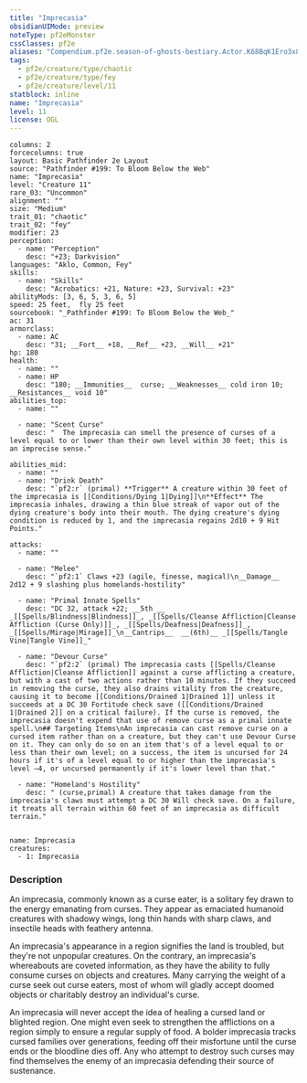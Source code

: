 ```yaml
---
title: "Imprecasia"
obsidianUIMode: preview
noteType: pf2eMonster
cssClasses: pf2e
aliases: "Compendium.pf2e.season-of-ghosts-bestiary.Actor.K68BqK1Ero3x8NsK" 
tags:
  - pf2e/creature/type/chaotic
  - pf2e/creature/type/fey
  - pf2e/creature/level/11
statblock: inline
name: "Imprecasia"
level: 11
license: OGL
---
```


```statblock
columns: 2
forcecolumns: true
layout: Basic Pathfinder 2e Layout
source: "Pathfinder #199: To Bloom Below the Web"
name: "Imprecasia"
level: "Creature 11"
rare_03: "Uncommon"
alignment: ""
size: "Medium"
trait_01: "chaotic"
trait_02: "fey"
modifier: 23
perception:
  - name: "Perception"
    desc: "+23; Darkvision"
languages: "Aklo, Common, Fey"
skills:
  - name: "Skills"
    desc: "Acrobatics: +21, Nature: +23, Survival: +23"
abilityMods: [3, 6, 5, 3, 6, 5]
speed: 25 feet,  fly 25 feet
sourcebook: "_Pathfinder #199: To Bloom Below the Web_"
ac: 31
armorclass:
  - name: AC
    desc: "31; __Fort__ +18, __Ref__ +23, __Will__ +21"
hp: 180
health:
  - name: ""
  - name: HP
    desc: "180; __Immunities__  curse; __Weaknesses__ cold iron 10; __Resistances__ void 10"
abilities_top:
  - name: ""

  - name: "Scent Curse"
    desc: "  The imprecasia can smell the presence of curses of a level equal to or lower than their own level within 30 feet; this is an imprecise sense."

abilities_mid:
  - name: ""
  - name: "Drink Death"
    desc: "`pf2:r` (primal) **Trigger** A creature within 30 feet of the imprecasia is [[Conditions/Dying 1|Dying]]\n**Effect** The imprecasia inhales, drawing a thin blue streak of vapor out of the dying creature's body into their mouth. The dying creature's dying condition is reduced by 1, and the imprecasia regains 2d10 + 9 Hit Points."

attacks:
  - name: ""

  - name: "Melee"
    desc: "`pf2:1` Claws +23 (agile, finesse, magical)\n__Damage__  2d12 + 9 slashing plus homelands-hostility"

  - name: "Primal Innate Spells"
    desc: "DC 32, attack +22; __5th __  _[[Spells/Blindness|Blindness]]_, _[[Spells/Cleanse Affliction|Cleanse Affliction (Curse Only)]]_, _[[Spells/Deafness|Deafness]]_, _[[Spells/Mirage|Mirage]]_\n__Cantrips__  __(6th)__ _[[Spells/Tangle Vine|Tangle Vine]]_"

  - name: "Devour Curse"
    desc: "`pf2:2` (primal) The imprecasia casts [[Spells/Cleanse Affliction|Cleanse Affliction]] against a curse afflicting a creature, but with a cast of two actions rather than 10 minutes. If they succeed in removing the curse, they also drains vitality from the creature, causing it to become [[Conditions/Drained 1|Drained 1]] unless it succeeds at a DC 30 Fortitude check save ([[Conditions/Drained 1|Drained 2]] on a critical failure). If the curse is removed, the imprecasia doesn't expend that use of remove curse as a primal innate spell.\n## Targeting Items\nAn imprecasia can cast remove curse on a cursed item rather than on a creature, but they can't use Devour Curse on it. They can only do so on an item that's of a level equal to or less than their own level; on a success, the item is uncursed for 24 hours if it's of a level equal to or higher than the imprecasia's level –4, or uncursed permanently if it's lower level than that."

  - name: "Homeland's Hostility"
    desc: " (curse,primal) A creature that takes damage from the imprecasia's claws must attempt a DC 30 Will check save. On a failure, it treats all terrain within 60 feet of an imprecasia as difficult terrain."
 
```

```encounter-table
name: Imprecasia
creatures:
  - 1: Imprecasia
```


### Description
An imprecasia, commonly known as a curse eater, is a solitary fey drawn to the energy emanating from curses. They appear as emaciated humanoid creatures with shadowy wings, long thin hands with sharp claws, and insectile heads with feathery antenna.

An imprecasia's appearance in a region signifies the land is troubled, but they're not unpopular creatures. On the contrary, an imprecasia's whereabouts are coveted information, as they have the ability to fully consume curses on objects and creatures. Many carrying the weight of a curse seek out curse eaters, most of whom will gladly accept doomed objects or charitably destroy an individual's curse.

An imprecasia will never accept the idea of healing a cursed land or blighted region. One might even seek to strengthen the afflictions on a region simply to ensure a regular supply of food. A bolder imprecasia tracks cursed families over generations, feeding off their misfortune until the curse ends or the bloodline dies off. Any who attempt to destroy such curses may find themselves the enemy of an imprecasia defending their source of sustenance.
